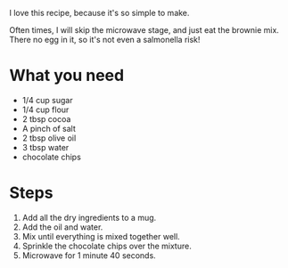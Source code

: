I love this recipe, because it's so simple to make.

Often times, I will skip the microwave stage, and just eat the brownie mix. There no egg in it, so it's not even a salmonella risk!

What you need
=============

* 1/4 cup sugar
* 1/4 cup flour
* 2 tbsp cocoa
* A pinch of salt
* 2 tbsp olive oil
* 3 tbsp water
* chocolate chips


Steps
=====

1. Add all the dry ingredients to a mug.
2. Add the oil and water.
3. Mix until everything is mixed together well.
4. Sprinkle the chocolate chips over the mixture. 
5. Microwave for 1 minute 40 seconds.
